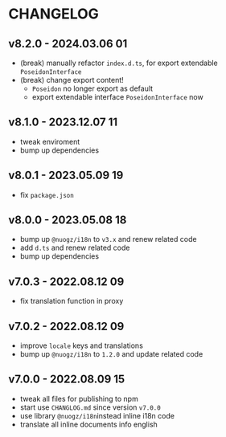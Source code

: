 # CHANGELOG

## v8.2.0 - 2024.03.06 01
* (break) manually refactor `index.d.ts`, for export extendable `PoseidonInterface`
* (break) change export content!
  * `Poseidon` no longer export as default
  * export extendable interface `PoseidonInterface` now


## v8.1.0 - 2023.12.07 11
* tweak enviroment
* bump up dependencies


## v8.0.1 - 2023.05.09 19
* fix `package.json`


## v8.0.0 - 2023.05.08 18
* bump up `@nuogz/i18n` to `v3.x` and renew related code
* add `d.ts` and renew related code
* bump up dependencies


## v7.0.3 - 2022.08.12 09
* fix translation function in proxy


## v7.0.2 - 2022.08.12 09
* improve `locale` keys and translations
* bump up `@nuogz/i18n` to `1.2.0` and update related code


## v7.0.0 - 2022.08.09 15
* tweak all files for publishing to npm
* start use `CHANGLOG.md` since version `v7.0.0`
* use library `@nuogz/i18n`instead inline i18n code
* translate all inline documents info english
